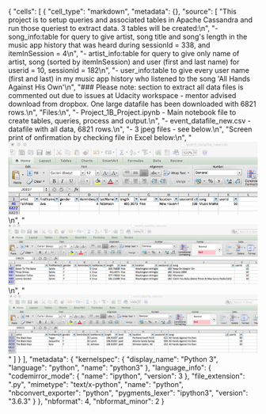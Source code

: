{
 "cells": [
  {
   "cell_type": "markdown",
   "metadata": {},
   "source": [
    "This project is to setup queries and associated tables in Apache Cassandra and run those queriest to extract data.  3 tables will be created:\n",
    "- song_info:table for query to give artist, song title and song's length in the music app history that was heard during sessionId = 338, and itemInSession = 4\n",
    "- artist_info:table for query to give only name of artist, song (sorted by itemInSession) and user (first and last name) for userid = 10, sessionid = 182\n",
    "- user_info:table to give every user name (first and last) in my music app history who listened to the song 'All Hands Against His Own'\n",
    "### Please note:  section to extract all data files is commented out due to issues at Udacity workspace - mentor advised download from dropbox.  One large datafile has been downloaded with 6821 rows.\n",
    "Files:\n",
    "- Project_1B_Project.ipynb - Main notebook file to create tables, queries, process and output.\n",
    "- event_datafile_new.csv - datafile with all data, 6821 rows.\n",
    "- 3 jpeg files - see below.\n",
    "Screen print of onfirmation by checking file in Excel below:\n",
    "![artist, song title and song's length during sessionId = 338, and itemInSession = 4](song_info.jpeg)\n",
    "![artist_info:table for query to give only name of artist, song for userid = 10, sessionid = 182](artist_info.jpeg)\n",
    "![every user name (first and last)who listened to the song 'All Hands Against His Own'](user_info.jpeg)"
   ]
  }
 ],
 "metadata": {
  "kernelspec": {
   "display_name": "Python 3",
   "language": "python",
   "name": "python3"
  },
  "language_info": {
   "codemirror_mode": {
    "name": "ipython",
    "version": 3
   },
   "file_extension": ".py",
   "mimetype": "text/x-python",
   "name": "python",
   "nbconvert_exporter": "python",
   "pygments_lexer": "ipython3",
   "version": "3.6.3"
  }
 },
 "nbformat": 4,
 "nbformat_minor": 2
}

